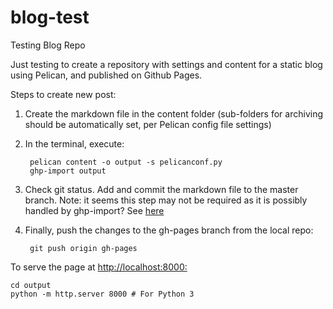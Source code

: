 # blog-test
Testing Blog Repo

Just testing to create a repository with settings and content for a static blog using Pelican, and published on Github Pages.

Steps to create new post:

1. Create the markdown file in the content folder (sub-folders for archiving should be automatically set, per Pelican config file settings)

2. In the terminal, execute:

        pelican content -o output -s pelicanconf.py
        ghp-import output


3. Check git status. Add and commit the markdown file to the master branch. Note: it seems this step may not be required as it is possibly handled by ghp-import? See [here](https://github.com/getpelican/pelican/blob/master/docs/tips.rst#publishing-to-github) 


4. Finally, push the changes to the gh-pages branch from the local repo:

        git push origin gh-pages  

   
To serve the page at <http://localhost:8000:>

    cd output
    python -m http.server 8000 # For Python 3


